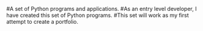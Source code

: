 #A set of Python programs and applications.
#As an entry level developer, I have created this set of Python programs.
#This set will work as my first attempt to create a portfolio.
